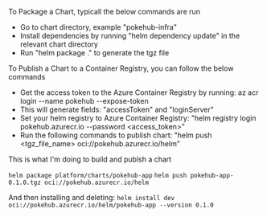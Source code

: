 To Package a Chart, typicall the below commands are run

- Go to chart directory, example "pokehub-infra"
- Install dependencies by running "helm dependency update" in the relevant chart directory
- Run "helm package ." to generate the tgz file

To Publish a Chart to a Container Registry, you can follow the below commands

- Get the access token to the Azure Container Registry by running: az acr login --name pokehub --expose-token
- This will generate fields: "accessToken" and "loginServer"
- Set your helm registry to Azure Container Registry: "helm registry login pokehub.azurecr.io --password <access_token>"
- Run the following commands to publish chart: "helm push <tgz_file_name> oci://pokehub.azurecr.io/helm"

This is what I'm doing to build and publsh a chart

`helm package platform/charts/pokehub-app`
`helm push pokehub-app-0.1.0.tgz oci://pokehub.azurecr.io/helm`

And then installing and deleting:
`helm install dev oci://pokehub.azurecr.io/helm/pokehub-app --version 0.1.0`


